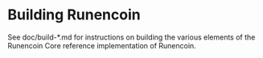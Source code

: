 Building Runencoin
================

See doc/build-*.md for instructions on building the various
elements of the Runencoin Core reference implementation of Runencoin.
